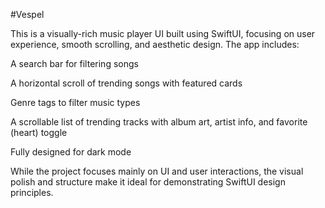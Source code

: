 #Vespel

This is a visually-rich music player UI built using SwiftUI, focusing on user experience, smooth scrolling, and aesthetic design. The app includes:

A search bar for filtering songs

A horizontal scroll of trending songs with featured cards

Genre tags to filter music types

A scrollable list of trending tracks with album art, artist info, and favorite (heart) toggle

Fully designed for dark mode

While the project focuses mainly on UI and user interactions, the visual polish and structure make it ideal for demonstrating SwiftUI design principles.
